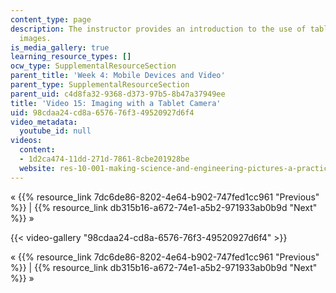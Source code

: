 ```yaml
---
content_type: page
description: The instructor provides an introduction to the use of tablets to create
  images.
is_media_gallery: true
learning_resource_types: []
ocw_type: SupplementalResourceSection
parent_title: 'Week 4: Mobile Devices and Video'
parent_type: SupplementalResourceSection
parent_uid: c4d8fa32-9368-d373-97b5-8b47a37949ee
title: 'Video 15: Imaging with a Tablet Camera'
uid: 98cdaa24-cd8a-6576-76f3-49520927d6f4
video_metadata:
  youtube_id: null
videos:
  content:
  - 1d2ca474-11dd-271d-7861-8cbe201928be
  website: res-10-001-making-science-and-engineering-pictures-a-practical-guide-to-presenting-your-work-spring-2016
---
```


« {{% resource_link 7dc6de86-8202-4e64-b902-747fed1cc961 "Previous" %}} | {{% resource_link db315b16-a672-74e1-a5b2-971933ab0b9d "Next" %}} »

{{< video-gallery "98cdaa24-cd8a-6576-76f3-49520927d6f4" >}}


« {{% resource_link 7dc6de86-8202-4e64-b902-747fed1cc961 "Previous" %}} | {{% resource_link db315b16-a672-74e1-a5b2-971933ab0b9d "Next" %}} »